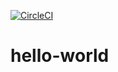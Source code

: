 [![CircleCI](https://circleci.com/gh/zubbyik/hello-world/tree/main.svg?style=svg)](https://circleci.com/gh/zubbyik/hello-world/tree/main)
# hello-world
